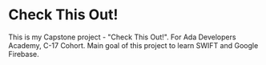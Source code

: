 # Check This Out!
This is my Capstone project - "Check This Out!". For Ada Developers Academy, C-17 Cohort. Main goal of this project to learn SWIFT and Google Firebase.
